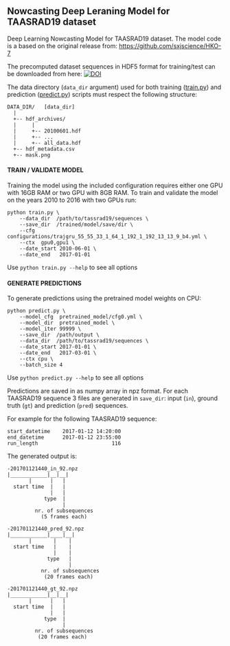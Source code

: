 Nowcasting Deep Leraning Model for TAASRAD19 dataset
-----

Deep Learning Nowcasting Model for TAASRAD19 dataset.
The model code is a based on the original release from: https://github.com/sxjscience/HKO-7

The precomputed dataset sequences in HDF5 format for training/test can be downloaded from here:
[![DOI](https://zenodo.org/badge/DOI/10.5281/zenodo.3591404.svg)](https://doi.org/10.5281/zenodo.3591404)

The data directory (`data_dir` argument) used for both training ([train.py](train.py))
and prediction ([predict.py](predict.py)) scripts must respect the following structure:

```
DATA_DIR/   [data_dir]
  |
  +-- hdf_archives/ 
  |     |
  |     +-- 20100601.hdf
  |     +-- ...
  |     +-- all_data.hdf
  +-- hdf_metadata.csv
  +-- mask.png
```

#### TRAIN / VALIDATE MODEL
Training the model using the included configuration requires either one GPU with 16GB RAM or two GPU with 8GB RAM.
To train and validate the model on the years 2010 to 2016 with two GPUs run:
```
python train.py \
    --data_dir  /path/to/tassrad19/sequences \
    --save_dir  /trained/model/save/dir \
    --cfg  configurations/trajgru_55_55_33_1_64_1_192_1_192_13_13_9_b4.yml \
    --ctx  gpu0,gpu1 \
    --date_start 2010-06-01 \
    --date_end   2017-01-01
```

Use `python train.py --help` to see all options

#### GENERATE PREDICTIONS
To generate predictions using the pretrained model weights on CPU:
```
python predict.py \
    --model_cfg  pretrained_model/cfg0.yml \
    --model_dir  pretrained_model \
    --model_iter 99999 \
    --save_dir  /path/output \
    --data_dir  /path/to/tassrad19/sequences \
    --date_start 2017-01-01 \
    --date_end   2017-03-01 \
    --ctx cpu \
    --batch_size 4
```

Use `python predict.py --help` to see all options

Predictions are saved in as numpy array in npz format. 
For each TAASRAD19 sequence 3 files are generated in `save_dir`:
input (`in`), ground truth (`gt`) and prediction (`pred`) sequences.

For example for the following TAASRAD19 sequence:
```
start_datetime    2017-01-12 14:20:00
end_datetime      2017-01-12 23:55:00
run_length                        116
```

The generated output is:
```
-201701121440_in_92.npz
|____________|__|__| 
       |      |   |
  start time  |   |
              |   |
            type  |
                  |
         nr. of subsequences
           (5 frames each)

-201701121440_pred_92.npz
|____________|____|__| 
       |       |    |
  start time   |    |
               |    |
             type   |
                    |
           nr. of subsequences
            (20 frames each)

-201701121440_gt_92.npz
|____________|__|__| 
       |      |   |
  start time  |   |
              |   |
            type  |
                  |
         nr. of subsequences
          (20 frames each)
```